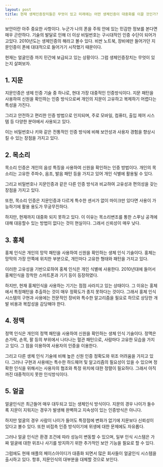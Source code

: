 ```yaml
---
layout: post
title: 현재 생체인증장치들은 무엇이 있고 미래에는 어떤 생체인증이 대중화를 이끌 것인가?
---
```


보안이란 아주 중요한 사항이다. 누군가 나의 폰을 주워 안에 있는 민감한 정보를 본다면 매우 곤란하다. 기술의 발달로 인해 더 이상 비밀번호는 구시대적인 인증 수단이 되어가고있다. 2010년도는 생체인증의 해라고 볼수 있다. 비싼 노트북, 장비에만 들어가던 지문인증이 폰에 대대적으로 들어가기 시작했기 때문이다.

현재는 얼굴인증 까지 민간에 보급되고 있는 상황이다. 그럼 생체인증장치는 무엇이 있는지 살펴보자. 



<h2>1. 지문</h2>
지문인증은 생체 인증 기술 중 하나로, 현대 가장 대중적인 인증방식이다. 지문 패턴을 사용하여 신원을 확인하는 인증 방식으로써 개인의 지문이 고유하고 복제하기 어렵다는 특성을 가진다. 

그리고 안전하고 편리한 인증 방법으로 인지되며, 주로 모바일, 컴퓨터, 출입 제어 시스템 등 다양한 분야에서 사용되고 있다. 

이는 비밀번호나 키와 같은 전통적인 인증 방식에 비해 보안성과 사용자 경험을 향상시킬 수 있는 장점을 가지고 있다.



<h2>2. 목소리</h2>
목소리 인증은 개인의 음성 특징을 사용하여 신원을 확인하는 인증 방법이다. 개인의 목소리는 고유한 주파수, 음조, 발음 패턴 등을 가지고 있어 개인 식별에 활용될 수 있다.

그리고 비밀번호나 지문인증과 같은 다른 인증 방식과 비교하여 고유성과 편의성을 갖는 장점을 가지고 있다. 

또한, 목소리 인증은 지문인증과 다르게 특수한 센서가 없이 마이크만 있다면 사용이 가능하기에 활용 용도가 무궁무진하다. 

하지만, 현재까지 대중화 되지 못하고 있다. 이 이유는 목소리변조를 통한 스푸닝 공격에 대해 대응할수 있는 방법이 없다는 것이 현실이다. 그래서 신뢰성이 매우 낮다.



<h2>3. 홍체</h2> 
홍체 인식은 개인의 망막 패턴을 사용하여 신원을 확인하는 생체 인식 기술이다. 
홍체는 망막의 가장 안쪽에 위치한 부분으로, 개인마다 고유한 형태와 패턴을 가지고 있다. 

이러한 고유성을 기반으로하여 홍체 인식은 개인 식별에 사용한다. 
2010년대에 들어서 홍체인식을 장착한 스마트폰과 기기  등이 등장하였다. 

하지만, 현재 홍체인식을 사용하는 기기는 점점 사라지고 있는 상태이다. 
그 이유는 홍체에서 특정패턴을 추출하는 것이 매우 정확도가 종지 못하다는 것이다. 
그래서 홍체 인식 시스템의 구현과 사용에는 전문적인 장비와 특수한 알고리즘을 필요로 하므로 상당한 개발 비용과 복잡성을 감당해야 한다.



<h2>4. 정맥</h2> 
정맥 인식은 개인의 정맥 패턴을 사용하여 신원을 확인하는 생체 인식 기술이다. 
정맥은 손가락, 손목, 팔 등의 부위에서 나타나는 혈관 패턴으로, 사람마다 고유한 모습을 가지고 있다.
그 점을 이용하여 사용자의 인증을 이용한다. 

그리고 다른 생체 인식 기술에 비해 높은 신원 인증 정확도와 위조 어려움을 가지고 있다. 
그러나 구현과 사용에는 특수한 하드웨어 및 알고리즘의 필요성이 있을 수 있으며 정확한 인식을 위해서는 사용자의 협조와 특정 위치에 대한 정렬이 필요하다. 그래서 아직까진 대중적이지 못한 인식방식이다.



<h2>5. 얼굴</h2>
얼굴인식은 최근들어 매우 대두되고 있는 생체인식 방식이다. 
지문의 경우 나이가 들수록 지문이 지워지는 경우가 발생해 완벽하고 지속성이 있는 인증방식은 아니다. 

하지만 얼굴의 경우 사람이 나이가 들어도 특장점에 변화가 없기에 지문보다 신뢰성이 있다고 볼수 있다.
또한 비접촉 인증 방식이기에 위생에 대한 문제에도 자유롭다. 

그러나 얼굴 인식은 환경 조건에 따라 성능이 변동할 수 있으며, 일부 인식 시스템은 가짜 얼굴에 대한 위조나 사기를 방지하기 위한 추가적인 보안 기능을 필요로 할 수 있다. 

그럼에도 현재 애플의 페이스아이디가 대중화 되면서 많은 회사들이 얼굴인식 시스템을 출시하고 있다. 항후, 지문인식의 대부분을 대체할 것으로 보인다. 